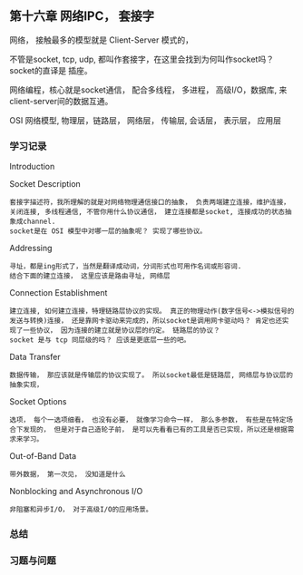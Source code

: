 
## 第十六章 网络IPC， 套接字

网络， 接触最多的模型就是 Client-Server 模式的， 

不管是socket, tcp, udp, 都叫作套接字，在这里会找到为何叫作socket吗？ socket的直译是 插座。 

网络编程，核心就是socket通信， 配合多线程， 多进程， 高级I/O，数据库, 来client-server间的数据互通。 

OSI 网络模型, 物理层，链路层， 网络层， 传输层, 会话层， 表示层， 应用层

### 学习记录

Introduction

Socket Description

	套接字描述符，我所理解的就是对网络物理通信接口的抽象， 负责两端建立连接，维护连接， 关闭连接, 多线程通信, 不管你用什么协议通信， 建立连接都是socket, 连接成功的状态抽象成channel.
	socket是在 OSI 模型中对哪一层的抽象呢？ 实现了哪些协议。 

Addressing 

	寻址，都是ing形式了，当然是翻译成动词，分词形式也可用作名词或形容词. 
	结合下面的建立连接， 这里应该是路由寻址, 网络层

Connection Establishment

	建立连接, 如何建立连接，特理链路层协议的实现。 真正的物理动作(数字信号<->模拟信号的发送与转换)连接， 还是靠网卡驱动来完成的，所以socket是调用网卡驱动吗？ 肯定也还实现了一些协议， 因为连接的建立就是协议层的约定。 链路层的协议？ 
	socket 是与 tcp 同层级的吗？ 应该是更底层一些的吧。

Data Transfer

	数据传输， 那应该就是传输层的协议实现了。 所以socket最低是链路层, 网络层与协议层的抽象实现，

	
Socket Options

	选项， 每个一选项细看， 也没有必要， 就像学习命令一样， 那么多参数， 有些是在特定场合下发现的， 但是对于自己造轮子前， 是可以先看看已有的工具是否已实现，所以还是根据需求来学习。 

Out-of-Band Data

	带外数据， 第一次见， 没知道是什么

Nonblocking and Asynchronous I/O

	非阻塞和异步I/O， 对于高级I/O的应用场景。 

### 总结

### 习题与问题
